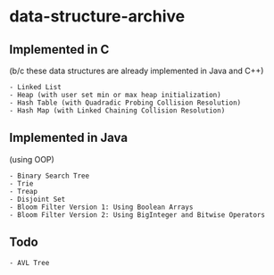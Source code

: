 # data-structure-archive

## Implemented in C
(b/c these data structures are already implemented in Java and C++)

	- Linked List
	- Heap (with user set min or max heap initialization)
	- Hash Table (with Quadradic Probing Collision Resolution)
	- Hash Map (with Linked Chaining Collision Resolution)

## Implemented in Java
(using OOP)

	- Binary Search Tree
	- Trie
	- Treap
	- Disjoint Set
	- Bloom Filter Version 1: Using Boolean Arrays
	- Bloom Filter Version 2: Using BigInteger and Bitwise Operators

## Todo

	- AVL Tree